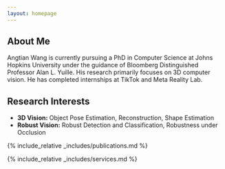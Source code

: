 ```yaml
---
layout: homepage
---
```


## About Me

Angtian Wang is currently pursuing a PhD in Computer Science at Johns Hopkins University under the guidance of Bloomberg Distinguished Professor Alan L. Yuille. His research primarily focuses on 3D computer vision. He has completed internships at TikTok and Meta Reality Lab.

## Research Interests

- **3D Vision:** Object Pose Estimation, Reconstruction, Shape Estimation
- **Robust Vision:** Robust Detection and Classification, Robustness under Occlusion 

{% include_relative _includes/publications.md %}

{% include_relative _includes/services.md %}
